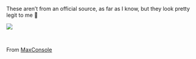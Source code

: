 These aren&#8217;t from an official source, as far as I know, but they look pretty legit to me 🙂

<a href="http://www.maxconsole.net/?mode=news&newsid=9846" target="_new" atomicselection="true" class="broken_link"><img src="http://www.maxconsole.net/content_img/mc_360fall_excla.jpg" /></a> 

&nbsp;

From <a href="http://www.maxconsole.net/?mode=news&newsid=9846" target="_blank" class="broken_link">MaxConsole</a>
